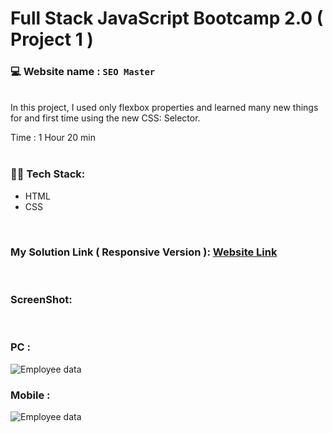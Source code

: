# Full Stack JavaScript Bootcamp 2.0 ( Project 1 )
### 💻 Website name : `SEO Master`
<br>
In this project, I used only flexbox properties and learned many new things for and first time using the new CSS: Selector.

Time : 1 Hour 20 min
<br>
<br>

### 👨‍💻 Tech Stack:
* HTML
* CSS
<br>

### My Solution Link ( Responsive Version ): <a href="https://ubiquitous-muffin-437443.netlify.app/" target="_blank"> Website Link</a>
<br>

### ScreenShot:
<br>


### PC :
<img src="https://github.com/PushpakKhadke/Ineuron-Full-Stack-JavaScript-2.0/blob/main/Projects/FSJS%202.0%20Project%2001/output.png" alt="Employee data" title="Employee Data title">

### Mobile :
<img src="https://github.com/PushpakKhadke/Ineuron-Full-Stack-JavaScript-2.0/blob/main/Projects/FSJS%202.0%20Project%2001/Mobile.png" alt="Employee data" title="Employee Data title">


